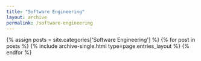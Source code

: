 ```yaml
---
title: "Software Engineering"
layout: archive
permalink: /software-engineering
---
```



{% assign posts = site.categories['Software Engineering'] %}
{% for post in posts %} {% include archive-single.html type=page.entries_layout %} {% endfor %}